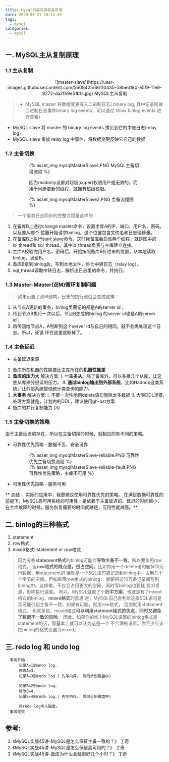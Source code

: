 ```yaml
---
title: Mysql的高可靠和高可用
date: 2020-06-21 18:14:49
tags:
  - mysql
categories:  
  - mysql
---
```



<p></p>
<!-- more -->


## 一. MySQL主从复制原理

### 1.1  主从复制
<div style="text-align: center;">
![master-slave](https://user-images.githubusercontent.com/5608425/66110430-58be6180-e5f9-11e9-9272-da2f69e51b1c.jpg)
MySQL主从复制
</div>

> + MySQL master 将数据变更写入二进制日志( binary log, 其中记录叫做二进制日志事件binary log events，可以通过 show binlog events 进行查看)
+ MySQL slave 将 master 的 binary log events 拷贝到它的中继日志(relay log)
+ MySQL slave 重放 relay log 中事件，将数据变更反映它自己的数据

### 1.2 主备切换
<div style="width:70%;margin:auto">
{% asset_img  mysqlMasterSlave1.PNG  MySQL主备切换流程 %}

因为readonly设置对超级(super)权限用户是无效的，而用于同步更新的线程，就拥有超级权限。
</div>

<div style="width:70%;margin:auto">
{% asset_img  mysqlMasterSlave2.PNG  主备流程图 %}
</div>

> 一个事务日志同步的完整过程是这样的：
1. 在备库B上通过change master命令，设置主库A的IP、端口、用户名、密码，以及要从哪个
位置开始请求binlog，这个位置包含文件名和日志偏移量。
2. 在备库B上执行start slave命令，这时候备库会启动两个线程，就是图中的io_thread和
sql_thread。其中io_thread负责与主库建立连接。
3. 主库A校验完用户名、密码后，开始按照备库B传过来的位置，从本地读取binlog，发给B。
4. 备库B拿到binlog后，写到本地文件，称为中转日志（relay log）。
5. sql_thread读取中转日志，解析出日志里的命令，并执行。

### 1.3  Master-Master(双M)循环复制问题 
> 如果设置了双M结构，日志的执行流就会变成这样：
1. 从节点A更新的事务，binlog里面记的都是A的server id；
2. 传到节点B执行一次以后，节点B生成的binlog 的server id也是A的server id；
3. 再传回给节点A，A判断到这个server id与自己的相同，就不会再处理这个日志。所以，死循
环在这里就断掉了。

### 1.4 主备延迟
+ 主备延迟来源
1. 备库所在机器的性能要比主库所在的**机器性能差**
2. **备库的压力大**
解决方案: 
I. **一主多从**。除了备库外，可以多接几个从库，让这些从库来分担读的压力。
II. **通过binlog输出到外部系统**，比如Hadoop这类系统，让外部系统提供统计类查询的能力。
3. **大事务**
解决方案:
I. 不要一次性地用delete语句删除太多数据
II. 大表DDL场景, 处理方案就是，计划内的DDL，建议使用gh-ost方案.
4. 备库的并行复制能力 [3]


### 1.5 主备切换的策略

由于主备延迟的存在，所以在主备切换的时候，就相应的有不同的策略。

+ 可靠性优先策略 - 数据不丢、安全可靠

<div style="width:70%;margin:auto">
{% asset_img  mysqlMasterSlave-reliable.PNG  可靠性优先主备切换流程 %}
</div>

<div style="width:70%;margin:auto">
{% asset_img  mysqlMasterSlave-reliable-fault.PNG  可靠性优先策略，主库不可用 %}
</div>

+ 可用性优先策略 - 服务可用

** 总结：
实际的应用中，我更建议使用可靠性优先的策略。
在满足数据可靠性的前提下，MySQL高可用系统的可用性，是依赖于主备延迟的。延迟的时间越小，在主库故障的时候，服务恢复需要的时间就越短，可用性就越高。**

## 二. binlog的三种格式
1. statement
2. row格式
3. mixed格式: statement or row格式

> 因为有些**statement格式**的binlog可能会**导致主备不一致**，所以要使用row格式。
但**row格式的缺点是，很占空间**。比如你用一个delete语句删掉10万行数据，用statement的
话就是一个SQL语句被记录到binlog中，占用几十个字节的空间。但如果用row格式的binlog，
就要把这10万条记录都写到binlog中。这样做，不仅会占用更大的空间，同时写binlog也要耗
费IO资源，影响执行速度。
所以，MySQL就取了个**折中方案**，也就是有了mixed格式的binlog。**mixed格式**的意思
是，MySQL自己会判断这条SQL语句是否可能引起主备不一致，如果有可能，就用row格式，
否则就用statement格式。
也就是说，mixed格式**可以利用statment格式的优点，同时又避免了数据不一致的风险**。
因此，如果你的线上MySQL设置的binlog格式是statement的话，那基本上就可以认为这是一个
不合理的设置。你至少应该把binlog的格式设置为mixed。


## 三. redo log 和 undo log
```
  事务开始.
      记录A=1到undo log.
      修改A=3.
      记录A=3到redo log.( 先写内存， 后同步到磁盘中)

      记录B=2到undo log.
      修改B=4.
      记录B=4到redo log.( 先写内存， 后同步到磁盘中)

      将redo log写入磁盘。
  事务提交
```


## 参考:
1. 《MySQL实战45讲-MySQL是怎么保证主备一致的？》   丁奇
2. 《MySQL实战45讲-MySQL是怎么保证高可用的？》  丁奇
3. 《MySQL实战45讲-备库为什么会延迟好几个小时？》  丁奇